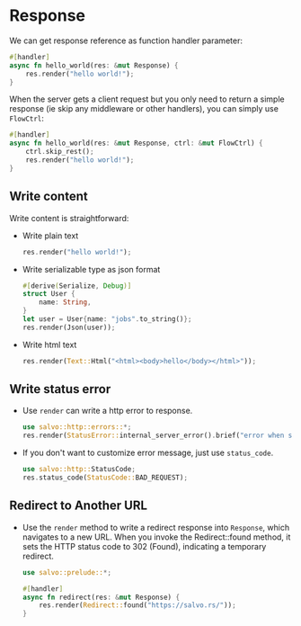 # Response

We can get response reference as function handler parameter:

```rust
#[handler]
async fn hello_world(res: &mut Response) {
    res.render("hello world!");
}
```

When the server gets a client request but you only need to return a simple response (ie skip any middleware or other handlers), you can simply use `FlowCtrl`:

```rust
#[handler]
async fn hello_world(res: &mut Response, ctrl: &mut FlowCtrl) {
    ctrl.skip_rest();
    res.render("hello world!");
}
```

## Write content

Write content is straightforward:

- Write plain text

    ```rust
    res.render("hello world!");
    ```

- Write serializable type as json format

    ```rust
    #[derive(Serialize, Debug)]
    struct User {
        name: String,
    }
    let user = User{name: "jobs".to_string()};
    res.render(Json(user));
    ```

- Write html text

    ```rust
    res.render(Text::Html("<html><body>hello</body></html>"));
    ```

## Write status error

- Use `render` can write a http error to response.

    ```rust
    use salvo::http::errors::*;
    res.render(StatusError::internal_server_error().brief("error when serialize object to json"))
    ```

- If you don't want to customize error message, just use `status_code`.

    ```rust
    use salvo::http::StatusCode;
    res.status_code(StatusCode::BAD_REQUEST);
    ```

## Redirect to Another URL
- Use the `render` method to write a redirect response into `Response`, which navigates to a new URL. When you invoke the Redirect::found method, it sets the HTTP status code to 302 (Found), indicating a temporary redirect.
    ```rust
    use salvo::prelude::*;

    #[handler]
    async fn redirect(res: &mut Response) {
        res.render(Redirect::found("https://salvo.rs/"));
    }
    ```
